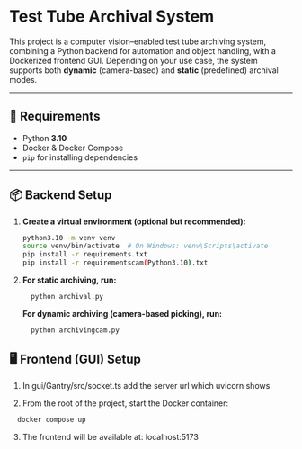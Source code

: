 # Test Tube Archival System

This project is a computer vision–enabled test tube archiving system, combining a Python backend for automation and object handling, with a Dockerized frontend GUI. Depending on your use case, the system supports both **dynamic** (camera-based) and **static** (predefined) archival modes.

---

## 🔧 Requirements

- Python **3.10**
- Docker & Docker Compose
- `pip` for installing dependencies

---

## 📦 Backend Setup

1. **Create a virtual environment (optional but recommended):**
   ```bash
   python3.10 -m venv venv
   source venv/bin/activate  # On Windows: venv\Scripts\activate
   pip install -r requirements.txt 
   pip install -r requirementscam(Python3.10).txt
2. **For static archiving, run:**
     ```bash
       python archival.py
   ```
   **For  dynamic archiving (camera-based picking), run:**
     ```bash
       python archivingcam.py
   ```
## 🖥️ Frontend (GUI) Setup
1. In gui/Gantry/src/socket.ts add the server url which uvicorn shows
   
3. From the root of the project, start the Docker container:
  ``` bash
    docker compose up
```
3. The frontend will be available at:
   localhost:5173

